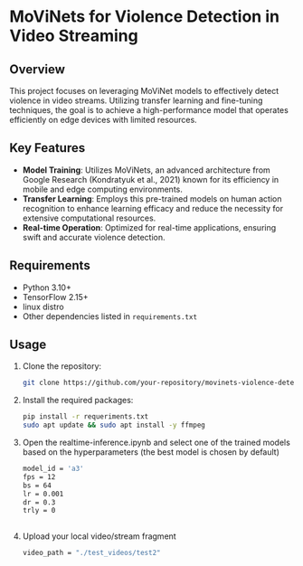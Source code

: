 # MoViNets for Violence Detection in Video Streaming

## Overview

This project focuses on leveraging MoViNet models to effectively detect violence in video streams. Utilizing transfer learning and fine-tuning techniques, the goal is to achieve a high-performance model that operates efficiently on edge devices with limited resources.

## Key Features

- **Model Training**: Utilizes MoViNets, an advanced architecture from Google Research (Kondratyuk et al., 2021) known for its efficiency in mobile and edge computing environments.
- **Transfer Learning**: Employs this pre-trained models on human action recognition to enhance learning efficacy and reduce the necessity for extensive computational resources.
- **Real-time Operation**: Optimized for real-time applications, ensuring swift and accurate violence detection.

## Requirements

- Python 3.10+
- TensorFlow 2.15+
- linux distro
- Other dependencies listed in `requirements.txt`

## Usage

1. Clone the repository:
   ```bash
   git clone https://github.com/your-repository/movinets-violence-detection.git

2. Install the required packages:
   ```bash
   pip install -r requeriments.txt
   sudo apt update && sudo apt install -y ffmpeg

3. Open the realtime-inference.ipynb and select one of the trained models based on the hyperparameters (the best model is chosen by default)
   ```bash
   model_id = 'a3'
   fps = 12
   bs = 64
   lr = 0.001
   dr = 0.3
   trly = 0
  
4. Upload your local video/stream fragment
   ```bash
   video_path = "./test_videos/test2"

   
   
